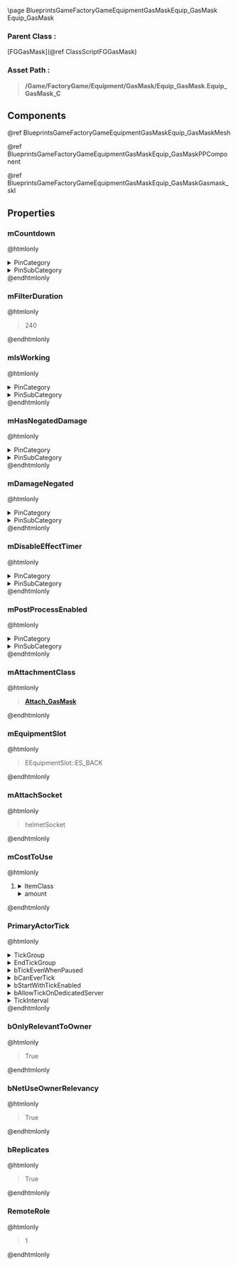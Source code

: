 \page BlueprintsGameFactoryGameEquipmentGasMaskEquip_GasMask Equip_GasMask
### Parent Class :
[FGGasMask](@ref ClassScriptFGGasMask)
### Asset Path :
<b><blockquote>/Game/FactoryGame/Equipment/GasMask/Equip_GasMask.Equip_GasMask_C</blockquote></b>
## Components

@ref BlueprintsGameFactoryGameEquipmentGasMaskEquip_GasMaskMesh

@ref BlueprintsGameFactoryGameEquipmentGasMaskEquip_GasMaskPPComponent

@ref BlueprintsGameFactoryGameEquipmentGasMaskEquip_GasMaskGasmask_skl

## Properties

### mCountdown
@htmlonly
<details>
 <summary>PinCategory</summary>
<blockquote>float</blockquote>
</details>
<details>
 <summary>PinSubCategory</summary>
<blockquote>float</blockquote>
</details>
@endhtmlonly

### mFilterDuration
@htmlonly
<blockquote>240</blockquote>
@endhtmlonly

### mIsWorking
@htmlonly
<details>
 <summary>PinCategory</summary>
<blockquote>bool</blockquote>
</details>
<details>
 <summary>PinSubCategory</summary>
<blockquote>bool</blockquote>
</details>
@endhtmlonly

### mHasNegatedDamage
@htmlonly
<details>
 <summary>PinCategory</summary>
<blockquote>bool</blockquote>
</details>
<details>
 <summary>PinSubCategory</summary>
<blockquote>bool</blockquote>
</details>
@endhtmlonly

### mDamageNegated
@htmlonly
<details>
 <summary>PinCategory</summary>
<blockquote>float</blockquote>
</details>
<details>
 <summary>PinSubCategory</summary>
<blockquote>float</blockquote>
</details>
@endhtmlonly

### mDisableEffectTimer
@htmlonly
<details>
 <summary>PinCategory</summary>
<blockquote>float</blockquote>
</details>
<details>
 <summary>PinSubCategory</summary>
<blockquote>float</blockquote>
</details>
@endhtmlonly

### mPostProcessEnabled
@htmlonly
<details>
 <summary>PinCategory</summary>
<blockquote>bool</blockquote>
</details>
<details>
 <summary>PinSubCategory</summary>
<blockquote>bool</blockquote>
</details>
@endhtmlonly

### mAttachmentClass
@htmlonly
<b><a href="_blueprints_game_factory_game_equipment_gas_mask_attach__gas_mask.html"><blockquote>Attach_GasMask</blockquote></a></b>
@endhtmlonly

### mEquipmentSlot
@htmlonly
<blockquote>EEquipmentSlot::ES_BACK</blockquote>
@endhtmlonly

### mAttachSocket
@htmlonly
<blockquote>helmetSocket</blockquote>
@endhtmlonly

### mCostToUse
@htmlonly
<ol>
<li>
<details>
 <summary>ItemClass</summary>
<b><a href="_blueprints_game_factory_game_resource_parts_filter_desc__filter.html"><blockquote>Desc_Filter</blockquote></a></b>
</details>
<details>
 <summary>amount</summary>
<blockquote>1</blockquote>
</details>
</li>
</ol>
@endhtmlonly

### PrimaryActorTick
@htmlonly
<details>
 <summary>TickGroup</summary>
<blockquote>0</blockquote>
</details>
<details>
 <summary>EndTickGroup</summary>
<blockquote>0</blockquote>
</details>
<details>
 <summary>bTickEvenWhenPaused</summary>
<blockquote>False</blockquote>
</details>
<details>
 <summary>bCanEverTick</summary>
<blockquote>True</blockquote>
</details>
<details>
 <summary>bStartWithTickEnabled</summary>
<blockquote>False</blockquote>
</details>
<details>
 <summary>bAllowTickOnDedicatedServer</summary>
<blockquote>True</blockquote>
</details>
<details>
 <summary>TickInterval</summary>
<blockquote>0</blockquote>
</details>
@endhtmlonly

### bOnlyRelevantToOwner
@htmlonly
<blockquote>True</blockquote>
@endhtmlonly

### bNetUseOwnerRelevancy
@htmlonly
<blockquote>True</blockquote>
@endhtmlonly

### bReplicates
@htmlonly
<blockquote>True</blockquote>
@endhtmlonly

### RemoteRole
@htmlonly
<blockquote>1</blockquote>
@endhtmlonly

